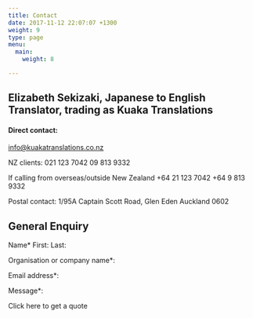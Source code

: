 ```yaml
---
title: Contact
date: 2017-11-12 22:07:07 +1300
weight: 9
type: page
menu:
  main:
    weight: 8

---
```

## Elizabeth Sekizaki, Japanese to English Translator, trading as Kuaka Translations

#### Direct contact:
info@kuakatranslations.co.nz

NZ clients:
021 123 7042
09 813 9332 

If calling from overseas/outside New Zealand 
+64 21 123 7042
+64 9 813 9332

Postal contact:
1/95A Captain Scott Road,
Glen Eden
Auckland 0602


## General Enquiry

Name*
First:     Last:

Organisation or company name*:

Email address*:

Message*:


Click here to get a quote


